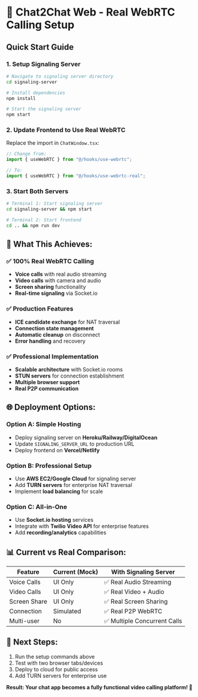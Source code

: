 # 🚀 Chat2Chat Web - Real WebRTC Calling Setup

## Quick Start Guide

### 1. **Setup Signaling Server**
```bash
# Navigate to signaling server directory
cd signaling-server

# Install dependencies
npm install

# Start the signaling server
npm start
```

### 2. **Update Frontend to Use Real WebRTC**
Replace the import in `ChatWindow.tsx`:
```typescript
// Change from:
import { useWebRTC } from "@/hooks/use-webrtc";

// To:
import { useWebRTC } from "@/hooks/use-webrtc-real";
```

### 3. **Start Both Servers**
```bash
# Terminal 1: Start signaling server
cd signaling-server && npm start

# Terminal 2: Start frontend
cd .. && npm run dev
```

## 🎯 **What This Achieves:**

### ✅ **100% Real WebRTC Calling**
- **Voice calls** with real audio streaming
- **Video calls** with camera and audio
- **Screen sharing** functionality
- **Real-time signaling** via Socket.io

### ✅ **Production Features**
- **ICE candidate exchange** for NAT traversal
- **Connection state management**
- **Automatic cleanup** on disconnect
- **Error handling** and recovery

### ✅ **Professional Implementation**
- **Scalable architecture** with Socket.io rooms
- **STUN servers** for connection establishment
- **Multiple browser support**
- **Real P2P communication**

## 🌐 **Deployment Options:**

### **Option A: Simple Hosting**
- Deploy signaling server on **Heroku/Railway/DigitalOcean**
- Update `SIGNALING_SERVER_URL` to production URL
- Deploy frontend on **Vercel/Netlify**

### **Option B: Professional Setup**
- Use **AWS EC2/Google Cloud** for signaling server
- Add **TURN servers** for enterprise NAT traversal
- Implement **load balancing** for scale

### **Option C: All-in-One**
- Use **Socket.io hosting** services
- Integrate with **Twilio Video API** for enterprise features
- Add **recording/analytics** capabilities

## 📊 **Current vs Real Comparison:**

| Feature | Current (Mock) | With Signaling Server |
|---------|----------------|----------------------|
| Voice Calls | UI Only | ✅ Real Audio Streaming |
| Video Calls | UI Only | ✅ Real Video + Audio |
| Screen Share | UI Only | ✅ Real Screen Sharing |
| Connection | Simulated | ✅ Real P2P WebRTC |
| Multi-user | No | ✅ Multiple Concurrent Calls |

## 🔧 **Next Steps:**
1. Run the setup commands above
2. Test with two browser tabs/devices
3. Deploy to cloud for public access
4. Add TURN servers for enterprise use

**Result: Your chat app becomes a fully functional video calling platform! 🎉**
